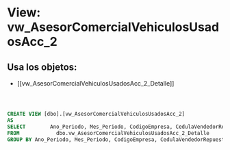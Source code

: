 # View: vw_AsesorComercialVehiculosUsadosAcc_2

## Usa los objetos:
- [[vw_AsesorComercialVehiculosUsadosAcc_2_Detalle]]

```sql



CREATE VIEW [dbo].[vw_AsesorComercialVehiculosUsadosAcc_2]
AS
SELECT        Ano_Periodo, Mes_Periodo, CodigoEmpresa, CedulaVendedorRepuestos, SUM(ValorNetoTaller) AS ValorNetoTaller, SUM(BonificacionTaller) AS BonificacionTaller, MAX(ValorVariable) AS ValorVariable
FROM            dbo.vw_AsesorComercialVehiculosUsadosAcc_2_Detalle
GROUP BY Ano_Periodo, Mes_Periodo, CodigoEmpresa, CedulaVendedorRepuestos



```
